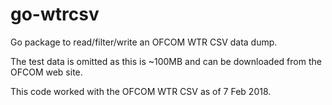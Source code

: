 # go-wtrcsv

Go package to read/filter/write an OFCOM WTR CSV data dump.

The test data is omitted as this is ~100MB and can be downloaded from the 
OFCOM web site.

This code worked with the OFCOM WTR CSV as of 7 Feb 2018. 
